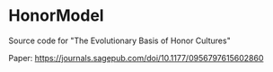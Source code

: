 # HonorModel
Source code for "The Evolutionary Basis of Honor Cultures"

Paper: https://journals.sagepub.com/doi/10.1177/0956797615602860
